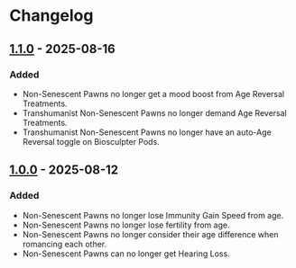 # Changelog

## [1.1.0] - 2025-08-16

### Added
- Non-Senescent Pawns no longer get a mood boost from Age Reversal Treatments.
- Transhumanist Non-Senescent Pawns no longer demand Age Reversal Treatments.
- Transhumanist Non-Senescent Pawns no longer have an auto-Age Reversal toggle on Biosculpter Pods.

## [1.0.0] - 2025-08-12

### Added
- Non-Senescent Pawns no longer lose Immunity Gain Speed from age.
- Non-Senescent Pawns no longer lose fertility from age.
- Non-Senescent Pawns no longer consider their age difference when romancing each other.
- Non-Senescent Pawns can no longer get Hearing Loss.

[1.1.0]: https://github.com/Lunar-Dawn/TrueNonSenescence/compare/v1.0.0...v1.1.0
[1.0.0]: https://github.com/Lunar-Dawn/TrueNonSenescence/releases/tag/v1.0.0
